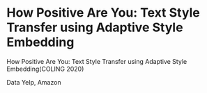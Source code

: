 # How Positive Are You: Text Style Transfer using Adaptive Style Embedding 
How Positive Are You: Text Style Transfer using Adaptive Style Embedding(COLING 2020)

Data
Yelp, Amazon
